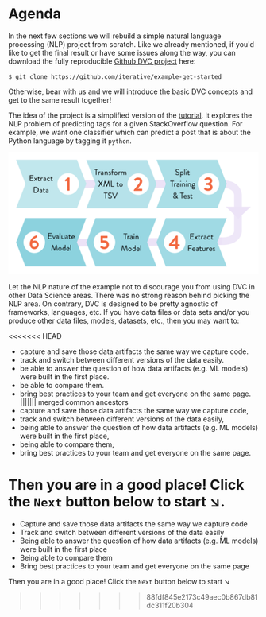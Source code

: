 # Agenda

In the next few sections we will rebuild a simple natural language processing
(NLP) project from scratch. Like we already mentioned, if you'd like to get the
final result or have some issues along the way, you can download the fully
reproducible
[Github DVC project](https://github.com/iterative/example-get-started) here:

```dvc
$ git clone https://github.com/iterative/example-get-started
```

Otherwise, bear with us and we will introduce the basic DVC concepts and get to
the same result together!

The idea of the project is a simplified version of the
[tutorial](/doc/tutorial). It explores the NLP problem of predicting tags for a
given StackOverflow question. For example, we want one classifier which can
predict a post that is about the Python language by tagging it `python`.

![](/static/img/example-flow-2x.png)

Let the NLP nature of the example not to discourage you from using DVC in other
Data Science areas. There was no strong reason behind picking the NLP area. On
contrary, DVC is designed to be pretty agnostic of frameworks, languages, etc.
If you have data files or data sets and/or you produce other data files, models,
datasets, etc., then you may want to:

<<<<<<< HEAD
- capture and save those <abbr>data artifacts</abbr> the same way we capture
  code.
- track and switch between different versions of the data easily.
- be able to answer the question of how data artifacts (e.g. ML models) were
  built in the first place.
- be able to compare them.
- bring best practices to your team and get everyone on the same page.
||||||| merged common ancestors
- capture and save those <abbr>data artifacts</abbr> the same way we capture
  code,
- track and switch between different versions of the data easily,
- being able to answer the question of how data artifacts (e.g. ML models) were
  built in the first place,
- being able to compare them,
- bring best practices to your team and get everyone on the same page.

Then you are in a good place! Click the `Next` button below to start ↘.
=======
- Capture and save those <abbr>data artifacts</abbr> the same way we capture
  code
- Track and switch between different versions of the data easily
- Being able to answer the question of how data artifacts (e.g. ML models) were
  built in the first place
- Being able to compare them
- Bring best practices to your team and get everyone on the same page

Then you are in a good place! Click the `Next` button below to start ↘
>>>>>>> 88fdf845e2173c49aec0b867db81dc311f20b304
